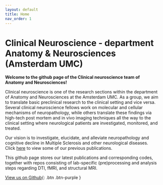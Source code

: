 ```yaml
---
layout: default
title: Home
nav_order: 1
---
```

<h1>Clinical Neuroscience - department Anatomy & Neurosciences (Amsterdam UMC)</h1>	

**Welcome to the github page of the Clinical neuroscience team of Anatomy and Neurosciences!**

Clinical neuroscience is one of the research sections within the department of Anatomy and Neurosciences at the Amsterdam UMC. As a group, we aim to translate basic preclinical research to the clinical setting and vice versa. Several clinical neuroscience fellows work on molecular and cellular mechanisms of neuropathology, while others translate these findings via high-tech post mortem and in vivo imaging techniques all the way to the clinical setting where neurological patients are investigated, monitored, and treated.

Our vision is to investigate, elucidate, and alleviate neuropathology and cognitive decline in Multiple Sclerosis and other neurological diseases. Click [here](https://pubmed.ncbi.nlm.nih.gov/?term=%28%28%28Geurts+JJ%5BAuthor%5D%29+OR+Schoonheim+MM%5BAuthor%5D%29+OR+Hulst+HE%5BAuthor%5D+OR+Douw+L%5BAuthor%5D%29+AND+%28%222000%2F1%2F1%22%5BDate+-+Create%5D+%3A+%223000%2F12%2F31%22%5BDate+-+Create%5D%29) to view some of our previous publications. 

This github page stores our latest publications and corresponding codes, together with repos consisting of lab-specific (pre)processing and analysis steps regarding DTI, fMRI, and structural MRI. 

[View us on Github](https://github.com/KNW-ANW/){: .btn .btn-purple }
